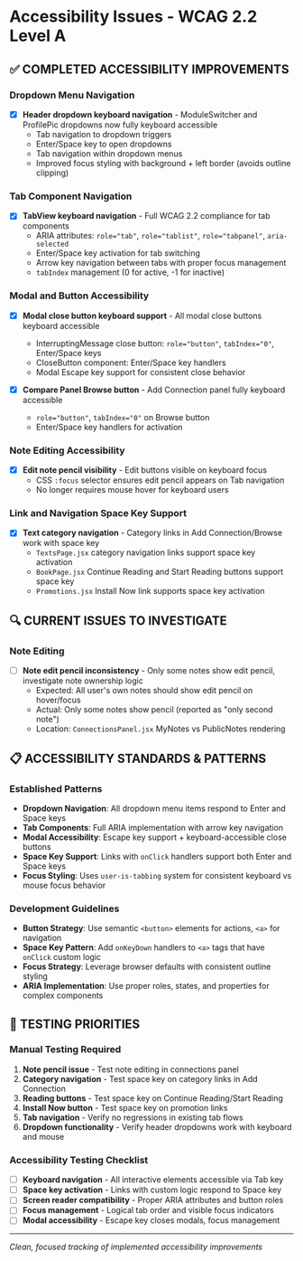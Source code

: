 # Accessibility Issues - WCAG 2.2 Level A

## ✅ COMPLETED ACCESSIBILITY IMPROVEMENTS

### Dropdown Menu Navigation
- [x] **Header dropdown keyboard navigation** - ModuleSwitcher and ProfilePic dropdowns now fully keyboard accessible
  - Tab navigation to dropdown triggers  
  - Enter/Space key to open dropdowns
  - Tab navigation within dropdown menus
  - Improved focus styling with background + left border (avoids outline clipping)

### Tab Component Navigation  
- [x] **TabView keyboard navigation** - Full WCAG 2.2 compliance for tab components
  - ARIA attributes: `role="tab"`, `role="tablist"`, `role="tabpanel"`, `aria-selected`
  - Enter/Space key activation for tab switching
  - Arrow key navigation between tabs with proper focus management
  - `tabIndex` management (0 for active, -1 for inactive)

### Modal and Button Accessibility
- [x] **Modal close button keyboard support** - All modal close buttons keyboard accessible
  - InterruptingMessage close button: `role="button"`, `tabIndex="0"`, Enter/Space keys
  - CloseButton component: Enter/Space key handlers  
  - Modal Escape key support for consistent close behavior

- [x] **Compare Panel Browse button** - Add Connection panel fully keyboard accessible
  - `role="button"`, `tabIndex="0"` on Browse button
  - Enter/Space key handlers for activation

### Note Editing Accessibility  
- [x] **Edit note pencil visibility** - Edit buttons visible on keyboard focus
  - CSS `:focus` selector ensures edit pencil appears on Tab navigation
  - No longer requires mouse hover for keyboard users

### Link and Navigation Space Key Support
- [x] **Text category navigation** - Category links in Add Connection/Browse work with space key
  - `TextsPage.jsx` category navigation links support space key activation
  - `BookPage.jsx` Continue Reading and Start Reading buttons support space key  
  - `Promotions.jsx` Install Now link supports space key activation

## 🔍 CURRENT ISSUES TO INVESTIGATE

### Note Editing
- [ ] **Note edit pencil inconsistency** - Only some notes show edit pencil, investigate note ownership logic
  - Expected: All user's own notes should show edit pencil on hover/focus
  - Actual: Only some notes show pencil (reported as "only second note")
  - Location: `ConnectionsPanel.jsx` MyNotes vs PublicNotes rendering

## 📋 ACCESSIBILITY STANDARDS & PATTERNS

### Established Patterns  
- **Dropdown Navigation**: All dropdown menu items respond to Enter and Space keys
- **Tab Components**: Full ARIA implementation with arrow key navigation  
- **Modal Accessibility**: Escape key support + keyboard-accessible close buttons
- **Space Key Support**: Links with `onClick` handlers support both Enter and Space keys
- **Focus Styling**: Uses `user-is-tabbing` system for consistent keyboard vs mouse focus behavior

### Development Guidelines
- **Button Strategy**: Use semantic `<button>` elements for actions, `<a>` for navigation  
- **Space Key Pattern**: Add `onKeyDown` handlers to `<a>` tags that have `onClick` custom logic
- **Focus Strategy**: Leverage browser defaults with consistent outline styling
- **ARIA Implementation**: Use proper roles, states, and properties for complex components

## 🧪 TESTING PRIORITIES

### Manual Testing Required
1. **Note pencil issue** - Test note editing in connections panel
2. **Category navigation** - Test space key on category links in Add Connection
3. **Reading buttons** - Test space key on Continue Reading/Start Reading  
4. **Install Now button** - Test space key on promotion links
5. **Tab navigation** - Verify no regressions in existing tab flows
6. **Dropdown functionality** - Verify header dropdowns work with keyboard and mouse

### Accessibility Testing Checklist
- [ ] **Keyboard navigation** - All interactive elements accessible via Tab key
- [ ] **Space key activation** - Links with custom logic respond to Space key  
- [ ] **Screen reader compatibility** - Proper ARIA attributes and button roles
- [ ] **Focus management** - Logical tab order and visible focus indicators
- [ ] **Modal accessibility** - Escape key closes modals, focus management

---
*Clean, focused tracking of implemented accessibility improvements*
